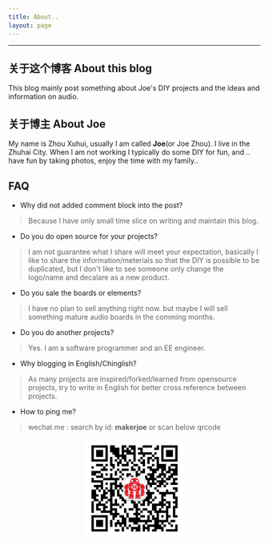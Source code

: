 ```yaml
---
title: About..
layout: page
---
```


---

## 关于这个博客 About this blog

This blog mainly post something about Joe's DIY projects and the ideas and information on audio.

## 关于博主 About Joe

My name is Zhou Xuhui, usually I am called <strong class="author-name" itemprop="name">Joe</strong>(or Joe Zhou). I live in the Zhuhai City. When I am not working I typically do some DIY for fun, and .. have fun by taking photos, enjoy the time with my family..

## FAQ

* Why did not added comment block into the post?

> Because I have only small time slice on writing and maintain this blog.

* Do you do open source for your projects?

> I am not guarantee what I share will meet your expectation, basically I like to share the information/meterials so that the DIY is possible to be duplicated, but I don't like to see someone only change the logo/name and decalare as a new product.

* Do you sale the boards or elements?

> I have no plan to sell anything right now. but maybe I will sell something mature audio boards in the comming months.

* Do you do another projects?

> Yes. I am a software programmer and an EE engineer.

* Why blogging in English/Chinglish?

> As many projects are inspired/forked/learned from opensource projects, try to write in English for better cross reference between projects.

* How to ping me?

> wechat me : search by id: <strong>makerjoe</strong> or scan below qrcode

<div style="text-align: center">
<img src="/images/makerjoe-wechat-qrcode.jpg" alt="makerjoe wechat qrcode" style="width:200px;"/>
</div>